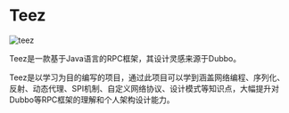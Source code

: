 # Teez

![teez](https://github.com/user-attachments/assets/71165e07-25e2-4304-9235-1ae151c77cf7)


Teez是一款基于Java语言的RPC框架，其设计灵感来源于Dubbo。  


Teez是以学习为目的编写的项目，通过此项目可以学到涵盖网络编程、序列化、反射、动态代理、SPI机制、自定义网络协议、设计模式等知识点，大幅提升对Dubbo等RPC框架的理解和个人架构设计能力。
